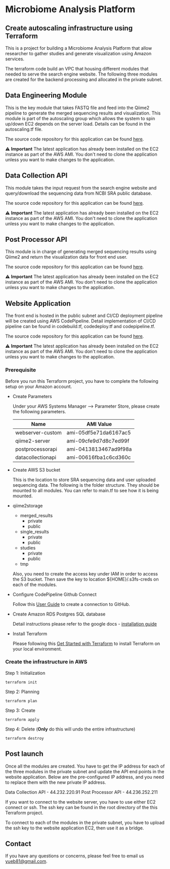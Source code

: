 # Microbiome Analysis Platform 

## Create autoscaling infrastructure using Terraform

This is a project for building a Microbiome Analysis Platform that allow researcher to gather studies and generate visualization using Amazon services.

The terraform code build an VPC that housing different modules that needed to serve the search engine website. The following three modules are created for the backend processing and allocated in the private subnet.

## Data Engineering Module
This is the key module that takes FASTQ file and feed into the Qiime2 pipeline to generate the merged sequencing results and visualization. This module is part of the autoscaling group which allows the system to spin up/down EC2 depends on the server load. Details can be found in the autoscaling.tf file.

The source code repository for this application can be found [here](https://github.com/ufuktepe/DataEngineering.git).

:warning: **Important** The latest application has already been installed on the EC2 instance as part of the AWS AMI. You don't need to clone the application unless you want to make changes to the application.

## Data Collection API
This module takes the input request from the search engine website and query/download the sequencing data from NCBI SRA public database.

The source code repository for this application can be found [here](https://github.com/ufuktepe/DataCollectionService.git).

:warning: **Important** The latest application has already been installed on the EC2 instance as part of the AWS AMI. You don't need to clone the application unless you want to make changes to the application.

## Post Processor API
This module is in charge of generating merged sequencing results using Qiime2 and return the visualization data for front end user.

The source code repository for this application can be found [here](https://github.com/ufuktepe/PostProcessorService.git).

:warning: **Important** The latest application has already been installed on the EC2 instance as part of the AWS AMI. You don't need to clone the application unless you want to make changes to the application.

## Website Application
The front end is hosted in the public subnet and CI/CD deployment pipeline will be created using AWS CodePipeline. Detail implementation of CI/CD pipeline can be found in codebuild.tf, codedeploy.tf and codepipeline.tf.

The source code repository for this application can be found [here](https://github.com/aikene/microbiome-project-ui.git). 

:warning: **Important** The latest application has already been installed on the EC2 instance as part of the AWS AMI. You don't need to clone the application unless you want to make changes to the application.

### Prerequisite
Before you run this Terraform project, you have to complete the following setup on your Amazon account.

* Create Parameters
  
  Under your AWS Systems Manager --> Parameter Store, please create the following parameters.

  | Name | AMI Value
  | --- | --- |
  | webserver-custom | ami-05df5e71da6167ac5
  | qiime2-server | ami-09cfe9d7d8c7ed99f
  | postprocessorapi | ami-0413813467ad9f98a
  | datacollectionapi | ami-00616fba1c6cd360c

* Create AWS S3 bucket
  
    This is the location to store SRA sequencing data and user uploaded sequencing data. The following is the folder structure. They should be mounted to all modules. You can refer to main.tf to see how it is being mounted.

 * qiime2storage
   * merged_results
     * private
     * public
   * single_results
     * private
     * public
   * studies
     * private
     * public
   * tmp

    Also, you need to create the access key under IAM in order to access the S3 bucket. Then save the key to location ${HOME}/.s3fs-creds on each of the modules.

* Configure CodePipeline Github Connect

    Follow this [User Guide](https://docs.aws.amazon.com/codepipeline/latest/userguide/connections-github.html) to create a connection to GitHub.

  
* Create Amazon RDS Postgres SQL database
  
    Detail instructions please refer to the google docs - [installation guide](https://docs.google.com/document/d/1gL4s6Z-kJS-T4UwjMmZ4GmE19DowJU5gpLapLXwsrKk/edit?usp=sharing) 


* Install Terraform
  
    Please following this [Get Started with Terraform](https://developer.hashicorp.com/terraform/tutorials/aws-get-started/install-cli) to install Terraform on your local environment.

### Create the infrastructure in AWS

Step 1: Initialization
```
terraform init
```

Step 2: Planning
```
terraform plan
```

Step 3: Create
```
terraform apply
```

Step 4: Delete (**Only** do this will undo the entire infrastructure)
```
terraform destroy
```

## Post launch 
Once all the modules are created. You have to get the IP address for each of the three modules in the private subnet and update the API end points in the website application. Below are the pre-configured IP address, and you need to replace them with the new private IP address.

Data Collection API - 44.232.220.91
Post Processor API - 44.236.252.211

If you want to connect to the website server, you have to use either EC2 connect or ssh. The ssh key can be found in the root directory of the this Terraform project.

To connect to each of the modules in the private subnet, you have to upload the ssh key to the website application EC2, then use it as a bridge.

## Contact
If you have any questions or concerns, please feel free to email us yueb81@gmail.com.
